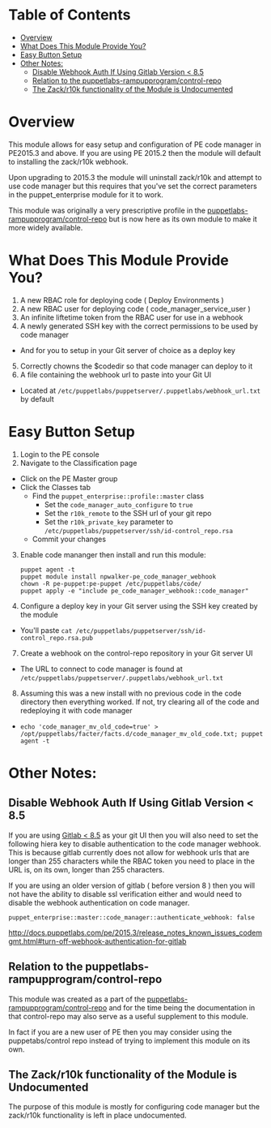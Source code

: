 Table of Contents
=================

* [Overview](#overview)
* [What Does This Module Provide You?](#what-does-this-module-provide-you)
* [Easy Button Setup](#easy-button-setup)
* [Other Notes:](#other-notes)
  * [Disable Webhook Auth If Using Gitlab Version &lt; 8\.5](#disable-webhook-auth-if-using-gitlab-version--85)
  * [Relation to the puppetlabs\-rampupprogram/control\-repo](#relation-to-the-puppetlabs-rampupprogramcontrol-repo)
  * [The Zack/r10k functionality of the Module is Undocumented](#the-zackr10k-functionality-of-the-module-is-undocumented)

# Overview

This module allows for easy setup and configuration of PE code manager in PE2015.3 and above.  If you are using PE 2015.2 then the module will default to installing the zack/r10k webhook.

Upon upgrading to 2015.3 the module will uninstall zack/r10k and attempt to use code manager but this requires that you've set the correct parameters in the puppet_enterprise module for it to work.  

This module was originally a very prescriptive profile in the [puppetlabs-rampupprogram/control-repo](https://github.com/PuppetLabs-RampUpProgram/control-repo) but is now here as its own module to make it more widely available.

# What Does This Module Provide You?

1. A new RBAC role for deploying code ( Deploy Environments )
2. A new RBAC user for deploying code ( code_manager_service_user )
3. An infinite liftetime token from the RBAC user for use in a webhook
4. A newly generated SSH key with the correct permissions to be used by code manager
 - And for you to setup in your Git server of choice as a deploy key
5. Correctly chowns the $codedir so that code manager can deploy to it
6. A file containing the webhook url to paste into your Git UI
 - Located at `/etc/puppetlabs/puppetserver/.puppetlabs/webhook_url.txt` by default

# Easy Button Setup

1. Login to the PE console
2. Navigate to the Classification page
 - Click on the PE Master group
 - Click the Classes tab
   - Find the `puppet_enterprise::profile::master` class
      - Set the `code_manager_auto_configure` to `true`
      - Set the `r10k_remote` to the SSH url of your git repo
      - Set the `r10k_private_key` parameter to `/etc/puppetlabs/puppetserver/ssh/id-control_repo.rsa`
   - Commit your changes

3. Enable code mananger then install and run this module:

   ~~~
   puppet agent -t
   puppet module install npwalker-pe_code_manager_webhook
   chown -R pe-puppet:pe-puppet /etc/puppetlabs/code/
   puppet apply -e "include pe_code_manager_webhook::code_manager"
   ~~~

4. Configure a deploy key in your Git server using the SSH key created by the module
 - You'll paste `cat /etc/puppetlabs/puppetserver/ssh/id-control_repo.rsa.pub`
7. Create a webhook on the control-repo repository in your Git server UI
 - The URL to connect to code manager is found at `/etc/puppetlabs/puppetserver/.puppetlabs/webhook_url.txt`
8. Assuming this was a new install with no previous code in the code directory then everything worked.
If not, try clearing all of the code and redeploying it with code manager
 - `echo 'code_manager_mv_old_code=true' > /opt/puppetlabs/facter/facts.d/code_manager_mv_old_code.txt; puppet agent -t`



# Other Notes:

## Disable Webhook Auth If Using Gitlab Version < 8.5

If you are using [Gitlab < 8.5](https://gitlab.com/gitlab-org/gitlab-ce/commit/e80113593c120b71af428ea1b00f11fcdeae58b8) as your git UI then you will also need to set the following hiera key to disable authentication to the code manager webhook.  This is because gitlab currently does not allow for webhook urls that are longer than 255 characters while the RBAC token you need to place in the URL is, on its own, longer than 255 characters.

If you are using an older version of gitlab ( before version 8 ) then you will not have the ability to disable ssl verification either and would need to disable the webhook authentication on code manager.
```
puppet_enterprise::master::code_manager::authenticate_webhook: false
```

http://docs.puppetlabs.com/pe/2015.3/release_notes_known_issues_codemgmt.html#turn-off-webhook-authentication-for-gitlab

## Relation to the puppetlabs-rampupprogram/control-repo

This module was created as a part of the [puppetlabs-rampupprogram/control-repo](https://github.com/PuppetLabs-RampUpProgram/control-repo) and for the time being the documentation in that control-repo may also serve as a useful supplement to this module.

In fact if you are a new user of PE then you may consider using the puppetabs/control repo instead of trying to implement this module on its own.

## The Zack/r10k functionality of the Module is Undocumented

The purpose of this module is mostly for configuring code manager but the zack/r10k functionality is left in place undocumented.
